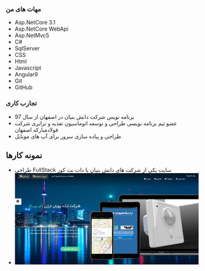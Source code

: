 ### مهات های من
+ Asp.NetCore 3.1
+ Asp.NetCore WebApi
+ Asp.NetMvc5
+ C# 
+ SqlServer
+ CSS
+ Html
+ Javascript
+ Angular9
+ Git
+ GitHub
### تجارب کاری
+   برنامه نویس شرکت دانش بنیان در اصفهان از سال 97
+   عضو تیم برنامه نویسی طراحی و توسعه اتوماسیون تغذیه و ترابری شرکت فولادمبارکه اصفهان
+   طراحی و پیاده سازی سرور برای آپ های موبایل

## نمونه کارها
+ طراحی FullStack  سایت یکی از شرکت های دانش بنیان با دات نت کور
+ ![WebStiePicture](https://github.com/alirezarazmhoo/AlirezaRazmjoo.github.io/blob/gh-pages/6.png)
